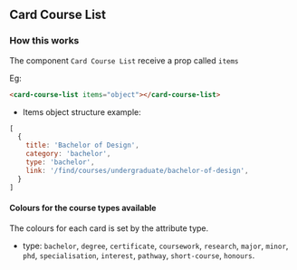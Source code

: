 ## Card Course List

### How this works

The component `Card Course List` receive a prop called `items`

Eg:

```html
<card-course-list items="object"></card-course-list>
```

- Items object structure  example:

```js
[
  {
    title: 'Bachelor of Design',
    category: 'bachelor',
    type: 'bachelor',
    link: '/find/courses/undergraduate/bachelor-of-design',
  }
]
```

#### Colours for the course types available

The colours for each card is set by the attribute type.

- type: `bachelor`, `degree`, `certificate`, `coursework`, `research`, `major`, `minor`, `phd`, `specialisation`, `interest`, `pathway`, `short-course`, `honours`.
